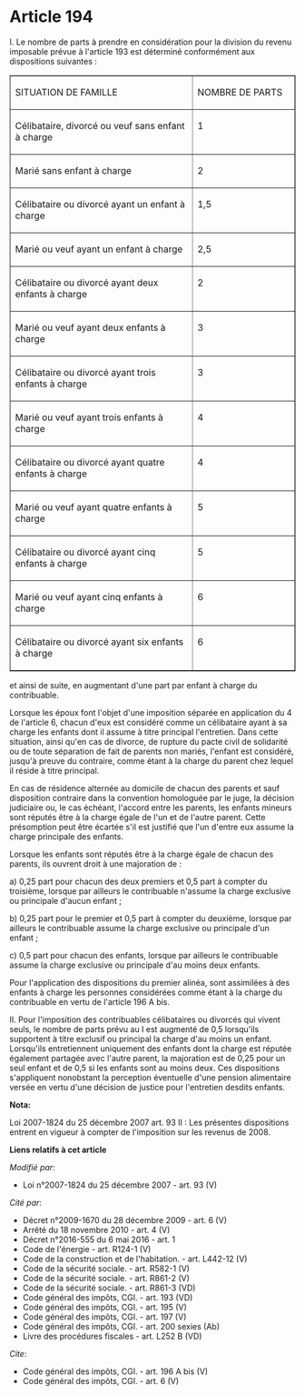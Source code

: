 # Article 194

I. Le nombre de parts à prendre en considération pour la division du revenu imposable prévue à l'article 193 est déterminé
conformément aux dispositions suivantes : 

<table cellpadding="0" border="1" align="center" width="680" cellspacing="0">
  <tbody>
    <tr>
      <td width="454">

SITUATION DE FAMILLE 

</td>
      <td width="227">

NOMBRE DE PARTS 

</td>
    </tr>
    <tr>
      <td valign="top" width="454">

Célibataire, divorcé ou veuf sans enfant à charge 

</td>
      <td valign="top" width="227">

1 

</td>
    </tr>
    <tr>
      <td width="454" valign="top">

Marié sans enfant à charge 

</td>
      <td valign="top" width="227">

2 

</td>
    </tr>
    <tr>
      <td width="454" valign="top">

Célibataire ou divorcé ayant un enfant à charge 

</td>
      <td width="227" valign="top">

1,5 

</td>
    </tr>
    <tr>
      <td valign="top" width="454">

Marié ou veuf ayant un enfant à charge 

</td>
      <td width="227" valign="top">

2,5 

</td>
    </tr>
    <tr>
      <td valign="top" width="454">

Célibataire ou divorcé ayant deux enfants à charge 

</td>
      <td width="227" valign="top">

2 

</td>
    </tr>
    <tr>
      <td valign="top" width="454">

Marié ou veuf ayant deux enfants à charge 

</td>
      <td valign="top" width="227">

3 

</td>
    </tr>
    <tr>
      <td width="454" valign="top">

Célibataire ou divorcé ayant trois enfants à charge 

</td>
      <td width="227" valign="top">

3 

</td>
    </tr>
    <tr>
      <td valign="top" width="454">

Marié ou veuf ayant trois enfants à charge 

</td>
      <td width="227" valign="top">

4 

</td>
    </tr>
    <tr>
      <td width="454" valign="top">

Célibataire ou divorcé ayant quatre enfants à charge 

</td>
      <td width="227" valign="top">

4 

</td>
    </tr>
    <tr>
      <td valign="top" width="454">

Marié ou veuf ayant quatre enfants à charge 

</td>
      <td valign="top" width="227">

5 

</td>
    </tr>
    <tr>
      <td valign="top" width="454">

Célibataire ou divorcé ayant cinq enfants à charge 

</td>
      <td valign="top" width="227">

5 

</td>
    </tr>
    <tr>
      <td width="454" valign="top">

Marié ou veuf ayant cinq enfants à charge 

</td>
      <td valign="top" width="227">

6 

</td>
    </tr>
    <tr>
      <td valign="top" width="454">

Célibataire ou divorcé ayant six enfants à charge 

</td>
      <td width="227" valign="top">

6 

</td>
    </tr>
  </tbody>
</table>

et ainsi de suite, en augmentant d'une part par enfant à charge du contribuable. 

Lorsque les époux font l'objet d'une imposition séparée en application du 4 de l'article 6, chacun d'eux est considéré comme
un célibataire ayant à sa charge les enfants dont il assume à titre principal l'entretien. Dans cette situation, ainsi qu'en
cas de divorce, de rupture du pacte civil de solidarité ou de toute séparation de fait de parents non mariés, l'enfant est
considéré, jusqu'à preuve du contraire, comme étant à la charge du parent chez lequel il réside à titre principal. 

En cas de résidence alternée au domicile de chacun des parents et sauf disposition contraire dans la convention homologuée
par le juge, la décision judiciaire ou, le cas échéant, l'accord entre les parents, les enfants mineurs sont réputés être à
la charge égale de l'un et de l'autre parent. Cette présomption peut être écartée s'il est justifié que l'un d'entre eux
assume la charge principale des enfants. 

Lorsque les enfants sont réputés être à la charge égale de chacun des parents, ils ouvrent droit à une majoration de : 

a) 0,25 part pour chacun des deux premiers et 0,5 part à compter du troisième, lorsque par ailleurs le contribuable n'assume
la charge exclusive ou principale d'aucun enfant ; 

b) 0,25 part pour le premier et 0,5 part à compter du deuxième, lorsque par ailleurs le contribuable assume la charge
exclusive ou principale d'un enfant ; 

c) 0,5 part pour chacun des enfants, lorsque par ailleurs le contribuable assume la charge exclusive ou principale d'au moins
deux enfants. 

Pour l'application des dispositions du premier alinéa, sont assimilées à des enfants à charge les personnes considérées comme
étant à la charge du contribuable en vertu de l'article 196 A bis. 

II. Pour l'imposition des contribuables célibataires ou divorcés qui vivent seuls, le nombre de parts prévu au I est augmenté
de 0,5 lorsqu'ils supportent à titre exclusif ou principal la charge d'au moins un enfant. Lorsqu'ils entretiennent
uniquement des enfants dont la charge est réputée également partagée avec l'autre parent, la majoration est de 0,25 pour un
seul enfant et de 0,5 si les enfants sont au moins deux. Ces dispositions s'appliquent nonobstant la perception éventuelle
d'une pension alimentaire versée en vertu d'une décision de justice pour l'entretien desdits enfants.

**Nota:**

Loi 2007-1824 du 25 décembre 2007 art. 93 II : Les présentes dispositions entrent en vigueur à compter de l'imposition sur
les revenus de 2008.

**Liens relatifs à cet article**

_Modifié par_:

  - Loi n°2007-1824 du 25 décembre 2007 - art. 93 (V)

_Cité par_:

  - Décret n°2009-1670 du 28 décembre 2009 - art. 6 (V)
  - Arrêté du 18 novembre 2010 - art. 4 (V)
  - Décret n°2016-555 du 6 mai 2016 - art. 1
  - Code de l'énergie - art. R124-1 (V)
  - Code de la construction et de l'habitation. - art. L442-12 (V)
  - Code de la sécurité sociale. - art. R582-1 (V)
  - Code de la sécurité sociale. - art. R861-2 (V)
  - Code de la sécurité sociale. - art. R861-3 (VD)
  - Code général des impôts, CGI. - art. 193 (VD)
  - Code général des impôts, CGI. - art. 195 (V)
  - Code général des impôts, CGI. - art. 197 (V)
  - Code général des impôts, CGI. - art. 200 sexies (Ab)
  - Livre des procédures fiscales - art. L252 B (VD)

_Cite_:

  - Code général des impôts, CGI. - art. 196 A bis (V)
  - Code général des impôts, CGI. - art. 6 (V)
